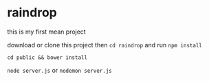 # raindrop

this is my first mean project

download or clone this project then `cd raindrop` and run `npm install`

`cd public && bower install`

`node server.js` or `nodemon server.js`